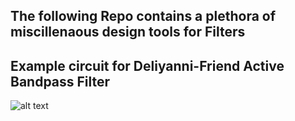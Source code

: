 
## The following Repo contains a plethora of miscillenaous design tools for Filters

## Example circuit for Deliyanni-Friend Active Bandpass Filter
![alt text](image.png)